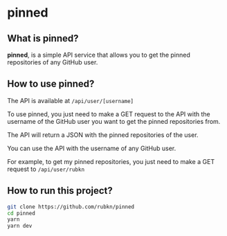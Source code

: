 # pinned

## What is pinned?

**pinned**, is a simple API service that allows you to get the pinned repositories of any GitHub user.

## How to use pinned?

The API is available at `/api/user/[username]`

To use pinned, you just need to make a GET request to the API with the username of the GitHub user you want to get the pinned repositories from.

The API will return a JSON with the pinned repositories of the user.

You can use the API with the username of any GitHub user.

For example, to get my pinned repositories, you just need to make a GET request to `/api/user/rubkn`

## How to run this project?

```bash
git clone https://github.com/rubkn/pinned
cd pinned
yarn
yarn dev
```
